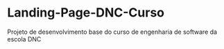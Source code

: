 # Landing-Page-DNC-Curso
Projeto de desenvolvimento base do curso de engenharia de software da escola DNC
